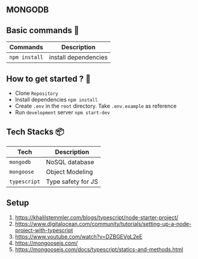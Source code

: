 ## MONGODB

## Basic commands :wrench:

| Commands      | Description          |
| ------------- | -------------------- |
| `npm install` | install dependencies |

## How to get started ? :runner:

- Clone `Repository`
- Install dependencies `npm install`
- Create `.env` in the `root` directory. Take `.env.example` as reference
- Run `development` server `npm start-dev`

## Tech Stacks :package:

| Tech         | Description        |
| ------------ | ------------------ |
| `mongodb`    | NoSQL database     |
| `mongoose`   | Object Modeling    |
| `typescript` | Type safety for JS |

## Setup

1. https://khalilstemmler.com/blogs/typescript/node-starter-project/
2. https://www.digitalocean.com/community/tutorials/setting-up-a-node-project-with-typescript
3. https://www.youtube.com/watch?v=DZBGEVgL2eE
4. https://mongoosejs.com/
5. https://mongoosejs.com/docs/typescript/statics-and-methods.html
